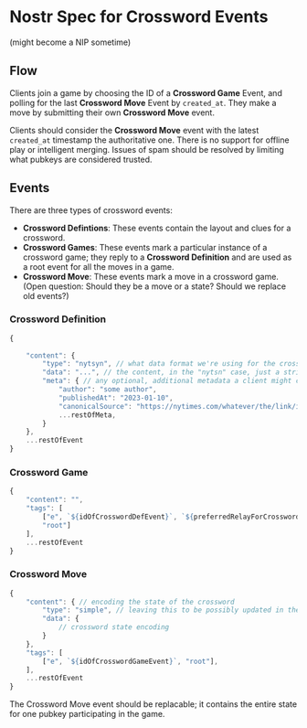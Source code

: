 # Nostr Spec for Crossword Events
(might become a NIP sometime)

## Flow
Clients join a game by choosing the ID of a **Crossword Game** Event, and polling for the last **Crossword Move** Event by `created_at`. They make a move by submitting their own **Crossword Move** event.

Clients should consider the **Crossword Move** event with the latest `created_at` timestamp the authoritative one. There is no support for offline play or intelligent merging. Issues of spam should be resolved by limiting what pubkeys are considered trusted.

## Events
There are three types of crossword events:
- **Crossword Defintions**: These events contain the layout and clues for a crossword.
- **Crossword Games**: These events mark a particular instance of a crossword game; they reply to a **Crossword Definition** and are used as a root event for all the moves in a game.
- **Crossword Move**: These events mark a move in a crossword game. (Open question: Should they be a move or a state? Should we replace old events?)

### Crossword Definition
```js
{
    
    "content": {
        "type": "nytsyn", // what data format we're using for the crossword; could be "puz", I choose to name "nytsyn" the format we get from e.g. https://nytsyn.pzzl.com/nytsyn-crossword/nytsyncrossword?date=230210
        "data": "...", // the content, in the "nytsn" case, just a string
        "meta": { // any optional, additional metadata a client might choose to display
            "author": "some author",
            "publishedAt": "2023-01-10",
            "canonicalSource": "https://nytimes.com/whatever/the/link/is",
            ...restOfMeta,
        }
    },
    ...restOfEvent
}
```

### Crossword Game
```js
{
    "content": "",
    "tags": [
        ["e", `${idOfCrosswordDefEvent}`, `${preferredRelayForCrosswordDefEvent}`,
        "root"]
    ],
    ...restOfEvent
}
```

### Crossword Move
```js
{
    "content": { // encoding the state of the crossword
        "type": "simple", // leaving this to be possibly updated in the future
        "data": {
            // crossword state encoding
        }
    },
    "tags": [
        ["e", `${idOfCrosswordGameEvent}`, "root"],
    ],
    ...restOfEvent
}
```

The Crossword Move event should be replacable; it contains the entire state for one pubkey participating in the game.




